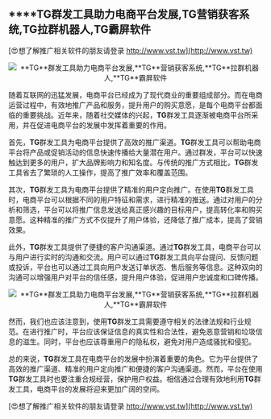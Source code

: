 ## ****TG**群发工具助力电商平台发展,**TG**营销获客系统,**TG**拉群机器人,**TG**霸屏软件**

[😍想了解推广相关软件的朋友请登录 http://www.vst.tw](http://www.vst.tw)

 <center><img src="https://vst.tw/MP4/tuiguang/png/5.png" alt="**TG**群发工具助力电商平台发展,**TG**营销获客系统,**TG**拉群机器人,**TG**霸屏软件"></center>

随着互联网的迅猛发展，电商平台已经成为了现代商业的重要组成部分。而在电商运营过程中，有效地推广产品和服务，提升用户的购买意愿，是每个电商平台都面临的重要挑战。近年来，随着社交媒体的兴起，**TG**群发工具逐渐被电商平台所采用，并在促进电商平台的发展中发挥着重要的作用。

首先，**TG**群发工具为电商平台提供了高效的推广渠道。**TG**群发工具可以帮助电商平台将产品或促销活动的信息快速传播给大量潜在用户。通过群发，平台可以快速触达到更多的用户，扩大品牌影响力和知名度。与传统的推广方式相比，**TG**群发工具省去了繁琐的人工操作，提高了推广效率和覆盖范围。

其次，**TG**群发工具为电商平台提供了精准的用户定向推广。在使用**TG**群发工具时，电商平台可以根据不同的用户特征和需求，进行精准的推送。通过对用户的分析和筛选，平台可以将推广信息发送给真正感兴趣的目标用户，提高转化率和购买意愿。这种精准的推广方式不仅提升了用户体验，还降低了推广成本，提高了营销效果。

此外，**TG**群发工具提供了便捷的客户沟通渠道。通过**TG**群发工具，电商平台可以与用户进行实时的沟通和交流。用户可以通过**TG**群发工具向平台提问、反馈问题或投诉，平台也可以通过工具向用户发送订单状态、售后服务等信息。这种双向的沟通可以增强用户对平台的信任感，提升用户体验，促进用户忠诚度和口碑传播。

 <center><img src="https://vst.tw/MP4/tuiguang/png/8.png" alt="**TG**群发工具助力电商平台发展,**TG**营销获客系统,**TG**拉群机器人,**TG**霸屏软件"></center>

然而，我们也应该注意到，使用**TG**群发工具需要遵守相关的法律法规和行业规范。在进行推广时，平台应该保证信息的真实性和合法性，避免恶意营销和垃圾信息的滋生。同时，平台也应该尊重用户的隐私权，避免对用户造成骚扰和侵犯。

总的来说，**TG**群发工具在电商平台的发展中扮演着重要的角色。它为平台提供了高效的推广渠道、精准的用户定向推广和便捷的客户沟通渠道。然而，平台在使用**TG**群发工具时也要注重合规经营，保护用户权益。相信通过合理有效地利用**TG**群发工具，电商平台的发展将迎来更加广阔的空间。

[😍想了解推广相关软件的朋友请登录 http://www.vst.tw](http://www.vst.tw)



